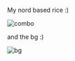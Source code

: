 My nord based rice :)

![combo](https://user-images.githubusercontent.com/62179193/137538209-6f9e041a-a209-4ff7-b73d-07b210a6db6c.png)

and the bg :)

![bg](https://user-images.githubusercontent.com/62179193/137538227-cfcfa680-67ec-4b9f-a769-cf7fa36702f0.png)
